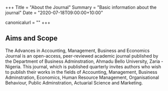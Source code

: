 +++
Title = "About the Journal"
Summary = "Basic information about the journal"
Date = "2020-07-18T09:00:00+10:00"

canonicalurl = ""
+++

## Aims and Scope

The Advances in Accounting, Management, Business and Economics Journal is an open-access, peer-reviewed academic journal published by the Department of Business Adminstration, Ahmadu Bello University, Zaria - Nigeria. This journal, which is published quarterly invites authors who wish to publish their works in the fields of Accounting, Management, Business Adminstration, Economics, Human Resource Management, Organisational Behaviour, Public Adminstration, Actuarial Science and Marketing.
